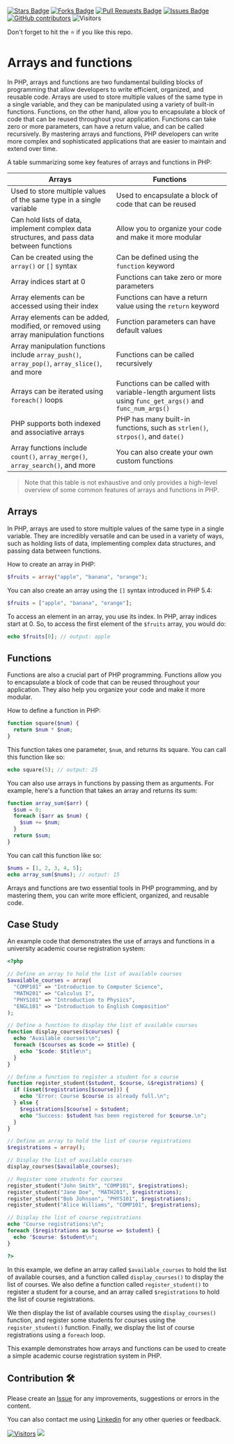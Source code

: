 <a href="https://github.com/drshahizan/learn-php/stargazers"><img src="https://img.shields.io/github/stars/drshahizan/learn-php" alt="Stars Badge"/></a>
<a href="https://github.com/drshahizan/learn-php/network/members"><img src="https://img.shields.io/github/forks/drshahizan/learn-php" alt="Forks Badge"/></a>
<a href="https://github.com/drshahizan/learn-php/pulls"><img src="https://img.shields.io/github/issues-pr/drshahizan/learn-php" alt="Pull Requests Badge"/></a>
<a href="https://github.com/drshahizan/learn-php/issues"><img src="https://img.shields.io/github/issues/drshahizan/learn-php" alt="Issues Badge"/></a>
<a href="https://github.com/drshahizan/learn-php/graphs/contributors"><img alt="GitHub contributors" src="https://img.shields.io/github/contributors/drshahizan/learn-php?color=2b9348"></a>
![Visitors](https://api.visitorbadge.io/api/visitors?path=https%3A%2F%2Fgithub.com%2Fdrshahizan%2Flearn-php&labelColor=%23d9e3f0&countColor=%23697689&style=flat)

Don't forget to hit the :star: if you like this repo.

# Arrays and functions
In PHP, arrays and functions are two fundamental building blocks of programming that allow developers to write efficient, organized, and reusable code. Arrays are used to store multiple values of the same type in a single variable, and they can be manipulated using a variety of built-in functions. Functions, on the other hand, allow you to encapsulate a block of code that can be reused throughout your application. Functions can take zero or more parameters, can have a return value, and can be called recursively. By mastering arrays and functions, PHP developers can write more complex and sophisticated applications that are easier to maintain and extend over time.

A table summarizing some key features of arrays and functions in PHP:

| Arrays                                   | Functions                                             |
|------------------------------------------|-------------------------------------------------------|
| Used to store multiple values of the same type in a single variable | Used to encapsulate a block of code that can be reused |
| Can hold lists of data, implement complex data structures, and pass data between functions | Allow you to organize your code and make it more modular |
| Can be created using the `array()` or `[]` syntax | Can be defined using the `function` keyword |
| Array indices start at 0 | Functions can take zero or more parameters |
| Array elements can be accessed using their index | Functions can have a return value using the `return` keyword |
| Array elements can be added, modified, or removed using array manipulation functions | Function parameters can have default values |
| Array manipulation functions include `array_push()`, `array_pop()`, `array_slice()`, and more | Functions can be called recursively |
| Arrays can be iterated using `foreach()` loops | Functions can be called with variable-length argument lists using `func_get_args()` and `func_num_args()` |
| PHP supports both indexed and associative arrays | PHP has many built-in functions, such as `strlen()`, `strpos()`, and `date()` |
| Array functions include `count()`, `array_merge()`, `array_search()`, and more | You can also create your own custom functions |

> Note that this table is not exhaustive and only provides a high-level overview of some common features of arrays and functions in PHP.

## Arrays
In PHP, arrays are used to store multiple values of the same type in a single variable. They are incredibly versatile and can be used in a variety of ways, such as holding lists of data, implementing complex data structures, and passing data between functions.

How to create an array in PHP:

```php
$fruits = array("apple", "banana", "orange");
```

You can also create an array using the `[]` syntax introduced in PHP 5.4:

```php
$fruits = ["apple", "banana", "orange"];
```

To access an element in an array, you use its index. In PHP, array indices start at 0. So, to access the first element of the `$fruits` array, you would do:

```php
echo $fruits[0]; // output: apple
```
## Functions
Functions are also a crucial part of PHP programming. Functions allow you to encapsulate a block of code that can be reused throughout your application. They also help you organize your code and make it more modular.

How to define a function in PHP:

```php
function square($num) {
  return $num * $num;
}
```

This function takes one parameter, `$num`, and returns its square. You can call this function like so:

```php
echo square(5); // output: 25
```

You can also use arrays in functions by passing them as arguments. For example, here's a function that takes an array and returns its sum:

```php
function array_sum($arr) {
  $sum = 0;
  foreach ($arr as $num) {
    $sum += $num;
  }
  return $sum;
}
```

You can call this function like so:

```php
$nums = [1, 2, 3, 4, 5];
echo array_sum($nums); // output: 15
```

Arrays and functions are two essential tools in PHP programming, and by mastering them, you can write more efficient, organized, and reusable code.

## Case Study
An example code that demonstrates the use of arrays and functions in a university academic course registration system:

```php
<?php

// Define an array to hold the list of available courses
$available_courses = array(
  "COMP101" => "Introduction to Computer Science",
  "MATH201" => "Calculus I",
  "PHYS101" => "Introduction to Physics",
  "ENGL101" => "Introduction to English Composition"
);

// Define a function to display the list of available courses
function display_courses($courses) {
  echo "Available courses:\n";
  foreach ($courses as $code => $title) {
    echo "$code: $title\n";
  }
}

// Define a function to register a student for a course
function register_student($student, $course, &$registrations) {
  if (isset($registrations[$course])) {
    echo "Error: Course $course is already full.\n";
  } else {
    $registrations[$course] = $student;
    echo "Success: $student has been registered for $course.\n";
  }
}

// Define an array to hold the list of course registrations
$registrations = array();

// Display the list of available courses
display_courses($available_courses);

// Register some students for courses
register_student("John Smith", "COMP101", $registrations);
register_student("Jane Doe", "MATH201", $registrations);
register_student("Bob Johnson", "PHYS101", $registrations);
register_student("Alice Williams", "COMP101", $registrations);

// Display the list of course registrations
echo "Course registrations:\n";
foreach ($registrations as $course => $student) {
  echo "$course: $student\n";
}

?>
``` 

In this example, we define an array called `$available_courses` to hold the list of available courses, and a function called `display_courses()` to display the list of courses. We also define a function called `register_student()` to register a student for a course, and an array called `$registrations` to hold the list of course registrations.

We then display the list of available courses using the `display_courses()` function, and register some students for courses using the `register_student()` function. Finally, we display the list of course registrations using a `foreach` loop.

This example demonstrates how arrays and functions can be used to create a simple academic course registration system in PHP.

## Contribution 🛠️
Please create an [Issue](https://github.com/drshahizan/learn-php/issues) for any improvements, suggestions or errors in the content.

You can also contact me using [Linkedin](https://www.linkedin.com/in/drshahizan/) for any other queries or feedback.

[![Visitors](https://api.visitorbadge.io/api/visitors?path=https%3A%2F%2Fgithub.com%2Fdrshahizan&labelColor=%23697689&countColor=%23555555&style=plastic)](https://visitorbadge.io/status?path=https%3A%2F%2Fgithub.com%2Fdrshahizan)
![](https://hit.yhype.me/github/profile?user_id=81284918)

